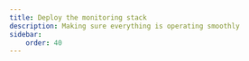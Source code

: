 ```yaml
---
title: Deploy the monitoring stack
description: Making sure everything is operating smoothly
sidebar:
    order: 40
---
```

